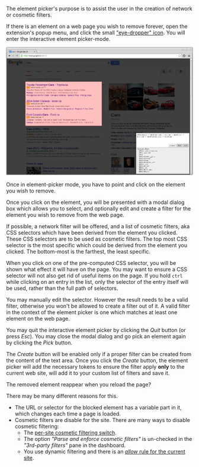 The element picker's purpose is to assist the user in the creation of network or cosmetic filters.

If there is an element on a web page you wish to remove forever, open the extension's popup menu, and click the small ["eye-dropper" icon](http://fontawesome.io/icon/eyedropper/). You will enter the interactive element picker-mode.

![Element picker](https://raw.githubusercontent.com/gorhill/uBlock/master/doc/img/ss-element-picker.png)

Once in element-picker mode, you have to point and click on the element you wish to remove.

Once you click on the element, you will be presented with a modal dialog box which allows you to select, and optionally edit and create a filter for the element you wish to remove from the web page.

If possible, a network filter will be offered, and a list of cosmetic filters, aka CSS selectors which have been derived from the element you clicked. These CSS selectors are to be used as cosmetic filters. The top most CSS selector is the most specific which could be derived from the element you clicked. The bottom-most is the farthest, the least specific.

When you click on one of the pre-computed CSS selector, you will be shown what effect it will have on the page. You may want to ensure a CSS selector will not also get rid of useful items on the page. If you hold `ctrl` while clicking on an entry in the list, only the selector of the entry itself will be used, rather than the full path of selectors.

You may manually edit the selector. However the result needs to be a valid filter, otherwise you won't be allowed to create a filter out of it. A valid filter in the context of the element picker is one which matches at least one element on the web page.

You may quit the interactive element picker by clicking the _Quit_ button (or press _Esc_). You may close the modal dialog and go pick an element again by clicking the _Pick_ button.

The _Create_ button will be enabled only if a proper filter can be created from the content of the text area. Once you click the _Create_ button, the element picker will add the necessary tokens to ensure the filter apply **only** to the current web site, will add it to your custom list of filters and save it.

The removed element reappear when you reload the page?

There may be many different reasons for this.

- The URL or selector for the blocked element has a variable part in it, which changes each time a page is loaded.
- Cosmetic filters are disable for the site. There are many ways to disable cosmetic filtering:
    - The [per-site cosmetic filtering switch](https://github.com/gorhill/uBlock/wiki/Quick-guide:-popup-user-interface#no-cosmetic-filtering).
    - The option _"Parse and enforce cosmetic filters"_ is un-checked in the _"3rd-party filters"_ pane in the dashboard.
    - You use dynamic filtering and there is an [_allow_ rule for the current site](https://github.com/gorhill/uBlock/wiki/Dynamic-filtering:-disabling-cosmetic-filtering-for-the-current-site).